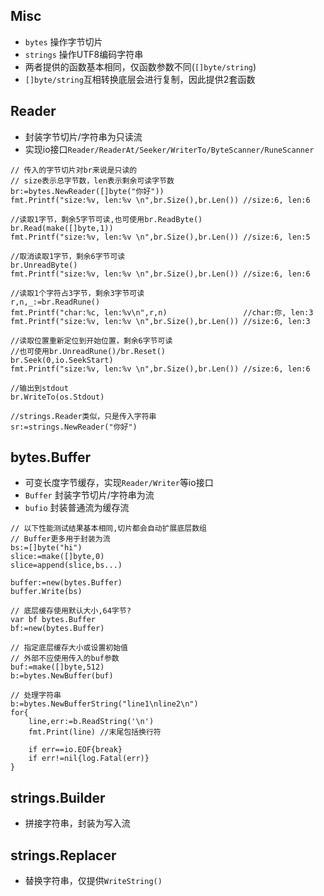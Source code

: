 ## Misc
- `bytes`   操作字节切片
- `strings` 操作UTF8编码字符串
- 两者提供的函数基本相同，仅函数参数不同(`[]byte/string`)
- `[]byte/string`互相转换底层会进行复制，因此提供2套函数

## Reader
- 封装字节切片/字符串为只读流
- 实现io接口`Reader/ReaderAt/Seeker/WriterTo/ByteScanner/RuneScanner`
```
// 传入的字节切片对br来说是只读的
// size表示总字节数，len表示剩余可读字节数
br:=bytes.NewReader([]byte("你好"))
fmt.Printf("size:%v, len:%v \n",br.Size(),br.Len()) //size:6, len:6

//读取1字节，剩余5字节可读,也可使用br.ReadByte()
br.Read(make([]byte,1))
fmt.Printf("size:%v, len:%v \n",br.Size(),br.Len()) //size:6, len:5

//取消读取1字节，剩余6字节可读
br.UnreadByte()
fmt.Printf("size:%v, len:%v \n",br.Size(),br.Len()) //size:6, len:6

//读取1个字符占3字节，剩余3字节可读
r,n,_:=br.ReadRune()
fmt.Printf("char:%c, len:%v\n",r,n)                 //char:你, len:3
fmt.Printf("size:%v, len:%v \n",br.Size(),br.Len()) //size:6, len:3

//读取位置重新定位到开始位置，剩余6字节可读
//也可使用br.UnreadRune()/br.Reset()
br.Seek(0,io.SeekStart)
fmt.Printf("size:%v, len:%v \n",br.Size(),br.Len()) //size:6, len:6

//输出到stdout
br.WriteTo(os.Stdout)

//strings.Reader类似，只是传入字符串
sr:=strings.NewReader("你好")
```

## bytes.Buffer
- 可变长度字节缓存，实现`Reader/Writer`等io接口
- `Buffer` 封装字节切片/字符串为流
- `bufio`  封装普通流为缓存流
```
// 以下性能测试结果基本相同,切片都会自动扩展底层数组
// Buffer更多用于封装为流
bs:=[]byte("hi")
slice:=make([]byte,0)
slice=append(slice,bs...)

buffer:=new(bytes.Buffer)
buffer.Write(bs)

// 底层缓存使用默认大小,64字节?
var bf bytes.Buffer
bf:=new(bytes.Buffer)

// 指定底层缓存大小或设置初始值
// 外部不应使用传入的buf参数
buf:=make([]byte,512)
b:=bytes.NewBuffer(buf)

// 处理字符串
b:=bytes.NewBufferString("line1\nline2\n")
for{
	line,err:=b.ReadString('\n')
	fmt.Print(line) //末尾包括换行符

	if err==io.EOF{break}
	if err!=nil{log.Fatal(err)}
}
```

## strings.Builder
- 拼接字符串，封装为写入流

## strings.Replacer
- 替换字符串，仅提供`WriteString()`